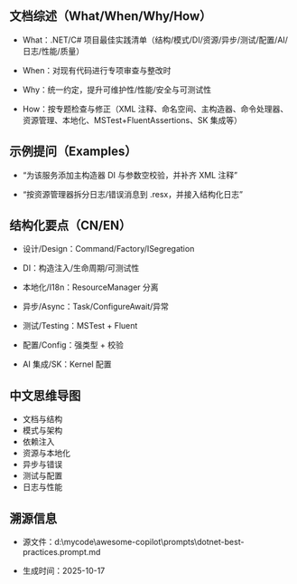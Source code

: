 ## 文档综述（What/When/Why/How）

- What：.NET/C# 项目最佳实践清单（结构/模式/DI/资源/异步/测试/配置/AI/日志/性能/质量）

- When：对现有代码进行专项审查与整改时

- Why：统一约定，提升可维护性/性能/安全与可测试性

- How：按专题检查与修正（XML 注释、命名空间、主构造器、命令处理器、资源管理、本地化、MSTest+FluentAssertions、SK 集成等）

## 示例提问（Examples）

- “为该服务添加主构造器 DI 与参数空校验，并补齐 XML 注释”

- “按资源管理器拆分日志/错误消息到 .resx，并接入结构化日志”

## 结构化要点（CN/EN）

- 设计/Design：Command/Factory/ISegregation

- DI：构造注入/生命周期/可测试性

- 本地化/I18n：ResourceManager 分离

- 异步/Async：Task/ConfigureAwait/异常

- 测试/Testing：MSTest + Fluent

- 配置/Config：强类型 + 校验

- AI 集成/SK：Kernel 配置

## 中文思维导图

- 文档与结构
- 模式与架构
- 依赖注入
- 资源与本地化
- 异步与错误
- 测试与配置
- 日志与性能

## 溯源信息

- 源文件：d:\mycode\awesome-copilot\prompts\dotnet-best-practices.prompt.md

- 生成时间：2025-10-17
